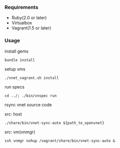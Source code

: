 ### Requirements

* Ruby(2.0 or later)
* Virtualbox
* Vagrant(1.5 or later)

### Usage

install gems

```
bundle install
```

setup vms

```
./vnet_vagrant.sh install
```

run specs

```
cd ../; ./bin/vnspec run
```

rsync vnet source code

src: host
```
./share/bin/vnet-sync-auto ${path_to_openvnet}
```

src: vm(vnmgr)
```
ssh vnmgr nohup /vagrant/share/bin/vnet-sync-auto &
```
